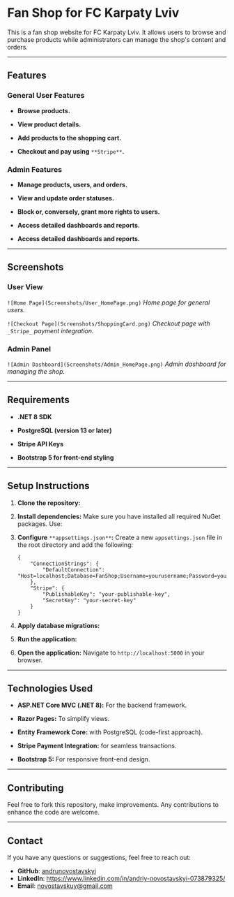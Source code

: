 
# Fan Shop for FC Karpaty Lviv

This is a fan shop website for FC Karpaty Lviv. It allows users to browse and purchase products while administrators can manage the shop's content and orders.

----------

## Features

### General User Features

-   **Browse products.**
    
-   **View product details.**
    
-   **Add products to the shopping cart.**
    
-   **Checkout and pay using** `**Stripe**`**.**
    

### Admin Features

-   **Manage products, users, and orders.**

-   **View and update order statuses.**

-   **Block or, conversely, grant more rights to users.** 
    
-   **Access detailed dashboards and reports.**
    
-   **Access detailed dashboards and reports.**
    

----------

## Screenshots

### User View

`![Home Page](Screenshots/User_HomePage.png)`  _Home page for general users._

`![Checkout Page](Screenshots/ShoppingCard.png)`  _Checkout page with_ `_Stripe_` _payment integration._

### Admin Panel

`![Admin Dashboard](Screenshots/Admin_HomePage.png)`  _Admin dashboard for managing the shop._

----------

## Requirements

-   **.NET 8 SDK**
    
-   **PostgreSQL (version 13 or later)**
    
-   **Stripe API Keys**
    
-   **Bootstrap 5 for front-end styling**
    

----------

## Setup Instructions

1.  **Clone the repository:**
    
2.  **Install dependencies:** Make sure you have installed all required NuGet packages. Use:
    
3.  **Configure** `**appsettings.json**`**:** Create a new `appsettings.json` file in the root directory and add the following:
    
    ```
    {
        "ConnectionStrings": {
            "DefaultConnection": "Host=localhost;Database=FanShop;Username=yourusername;Password=yourpassword"
        },
        "Stripe": {
            "PublishableKey": "your-publishable-key",
            "SecretKey": "your-secret-key"
        }
    }
    ```
    
4.  **Apply database migrations:**
    
5.  **Run the application:**
    
6.  **Open the application:** Navigate to `http://localhost:5000` in your browser.
    

----------

## Technologies Used

-   **ASP.NET Core MVC (.NET 8):** For the backend framework.
    
-   **Razor Pages:** To simplify views.
    
-   **Entity Framework Core:** with PostgreSQL (code-first approach).
    
-   **Stripe Payment Integration:** for seamless transactions.
    
-   **Bootstrap 5:** For responsive front-end design.
    

----------

## Contributing

Feel free to fork this repository, make improvements. Any contributions to enhance the code are welcome.

----------

## Contact

If you have any questions or suggestions, feel free to reach out:

- **GitHub**: [andrunovostavskyi](https://github.com/andrunovostavskyi)
- **LinkedIn**: https://www.linkedin.com/in/andriy-novostavskyi-073879325/
- **Email**: novostavskuy@gmail.com
